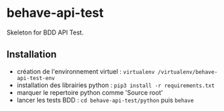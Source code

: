 # behave-api-test

Skeleton for BDD API Test.

## Installation

* création de l'environnement virtuel : `virtualenv /virtualenv/behave-api-test-env`
* installation des librairies python : `pip3 install -r requirements.txt`
* marquer le repertoire python comme 'Source root'
* lancer les tests BDD : `cd behave-api-test/python` puis `behave`

